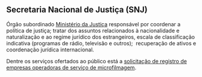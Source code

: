 Secretaria Nacional de Justiça (SNJ)
---

Órgão subordinado [Ministério da Justiça] responsável por coordenar a política de justiça; tratar dos assuntos relacionados à nacionalidade e naturalização e ao regime jurídico dos estrangeiros, escala de classificação indicativa (programas de rádio, televisão e outros);  recuperação de ativos e coordenação jurídica internacional.

Dentre os serviços ofertados ao público está a [solicitação de registro de empresas operadoras de serviço de microfilmagem](/servico/solicitacao-de-registro-de-empresas-operadoras-de-servico-de-microfilmagem).

[Ministério da Justiça]:/orgao/ministerio-da-justica-mj
